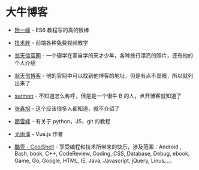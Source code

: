 # 大牛博客

- [阮一峰](http://www.ruanyifeng.com/blog/) - ES6 教程写的真的很棒

- [技术胖](http://jspang.com/) - 前端各种免费视频教学

- [翁天信官网](https://www.dandyweng.com/) - 一个辍学在家自学的天才少年，各种旅行漂亮的照片，还有他的个人介绍

- [翁天信博客](https://blog.dandyweng.com/) - 他的官网中可以找到他博客的地址，但是有点不显眼，所以就列出来了

- [surmon](https://surmon.me/) - 不知道怎么称呼，但是是一个很牛 B 的人，点开博客就知道了

- [张鑫旭](http://www.zhangxinxu.com/) - 这个应该很多人都知道，就不介绍了

- [廖雪峰](https://www.liaoxuefeng.com/) - 有关于 python，JS，git 的教程

- [尤雨溪](https://github.com/yyx990803) - Vue.js 作者

- [酷壳 - CoolShell](https://coolshell.cn/) - 享受编程和技术所带来的快乐，涉及范围：Android , Bash, book, C++, CodeReview, Coding, CSS, Database, Debug, ebook, Game, Go, Google, HTML, IE, Java, Javascript, jQuery, Linus。。。
